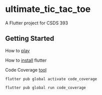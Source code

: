 # ultimate_tic_tac_toe

A Flutter project for CSDS 393

## Getting Started

How to [play](https://en.wikipedia.org/wiki/Ultimate_tic-tac-toe)

How to [install](https://docs.flutter.dev/get-started/install/windows) flutter

Code Coverage [tool](https://pub.dev/packages/code_coverage)

```flutter pub global activate code_coverage``` 

```flutter pub global run code_coverage```